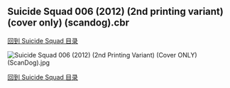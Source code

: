 ## Suicide Squad 006 (2012) (2nd printing variant) (cover only) (scandog).cbr


[回到 Suicide Squad 目录](https://github.com/alicewish/markdown/blob/master/series/Suicide-Squad.md)


![Suicide Squad 006 (2012) (2nd Printing Variant) (Cover ONLY) (ScanDog).jpg](https://wx1.sinaimg.cn/large/6a9fdecagy1fq3489m7jbj20zk1j31kx.jpg)

[回到 Suicide Squad 目录](https://github.com/alicewish/markdown/blob/master/series/Suicide-Squad.md)

